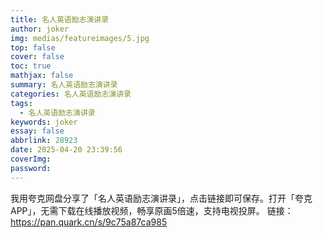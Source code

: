 ```yaml
---
title: 名人英语励志演讲录
author: joker
img: medias/featureimages/5.jpg
top: false
cover: false
toc: true
mathjax: false
summary: 名人英语励志演讲录
categories: 名人英语励志演讲录
tags:
  - 名人英语励志演讲录
keywords: joker
essay: false
abbrlink: 28923
date: 2025-04-20 23:39:56
coverImg:
password:
---
```


我用夸克网盘分享了「名人英语励志演讲录」，点击链接即可保存。打开「夸克APP」，无需下载在线播放视频，畅享原画5倍速，支持电视投屏。
链接：https://pan.quark.cn/s/9c75a87ca985
